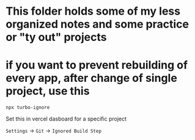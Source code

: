 # This folder holds some of my less organized notes and some practice or "ty out" projects

# if you want to prevent rebuilding of every app, after change of single project, use this

`npx turbo-ignore`

Set this in vercel dasboard for a specific project

`Settings` -> `Git` -> `Ignored Build Step`


